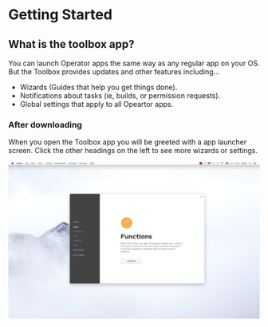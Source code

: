 # Getting Started

## What is the toolbox app?

You can launch Operator apps the same way as any regular app on your OS. But
the Toolbox provides updates and other features including...

- Wizards (Guides that help you get things done).
- Notifications about tasks (ie, builds, or permission requests).
- Global settings that apply to all Opeartor apps.


### After downloading

When you open the Toolbox app you will be greeted with a app launcher screen.
Click the other headings on the left to see more wizards or settings.

<img src="https://raw.githubusercontent.com/optoolco/docs/master/guides/getting-started/images/toolbox-1.png"/>

